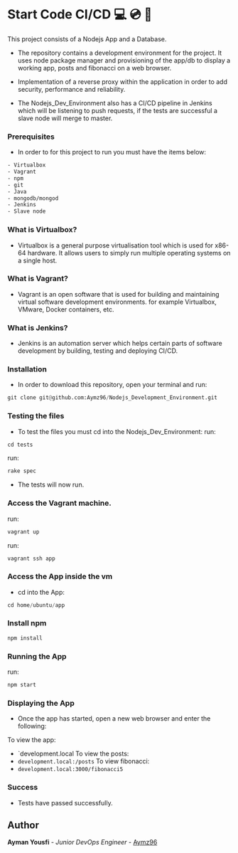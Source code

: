 # Start Code CI/CD :computer: :cd: :electric_plug:

This project consists of a Nodejs App and a Database.

- The repository contains a development environment for the project. It uses node package manager and provisioning of the app/db to display a working app, posts and fibonacci on a web browser.

- Implementation of a reverse proxy within the application in order to add security, performance and reliability.

- The Nodejs_Dev_Environment also has a CI/CD pipeline in Jenkins which will be listening to push requests, if the tests are successful a slave node will merge to master.

### Prerequisites
- In order to for this project to run you must have the items below:

```CSS
- Virtualbox
- Vagrant
- npm
- git
- Java
- mongodb/mongod
- Jenkins
- Slave node
```

### What is Virtualbox?
- Virtualbox is a general purpose virtualisation tool which is used for x86-64 hardware. It allows users to simply run multiple operating systems on a single host.

### What is Vagrant?
- Vagrant is an open software that is used for building and maintaining virtual software development environments. for example Virtualbox, VMware, Docker containers, etc.

### What is Jenkins?
- Jenkins is an automation server which helps certain parts of software development by building, testing and deploying CI/CD.

### Installation
- In order to download this repository, open your terminal and run:

```python
git clone git@github.com:Aymz96/Nodejs_Development_Environment.git
```
### Testing the files
- To test the files you must cd into the Nodejs_Dev_Environment:
run:
```python
cd tests
```
run:
```python
rake spec
```
- The tests will now run.

### Access the Vagrant machine.
run:
```python
vagrant up
```
run:
```python
vagrant ssh app
```
### Access the App inside the vm
- cd into the App:
```python
cd home/ubuntu/app
```
### Install npm
```python
npm install
```

### Running the App
run:
```python
npm start
```
### Displaying the App
- Once the app has started, open a new web browser and enter the following:

To view the app:
- `development.local
To view the posts:
- `development.local:/posts`
To view fibonacci:
- `development.local:3000/fibonacci5`

### Success
- Tests have passed successfully.

## Author
**Ayman Yousfi** - *Junior DevOps Engineer* - [Aymz96](https://github.com/Aymz96)

